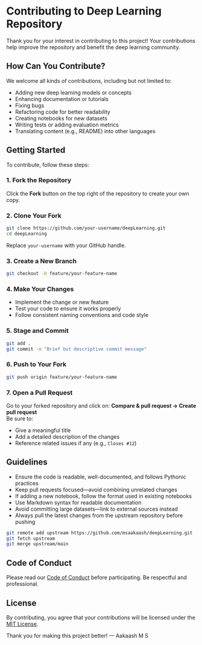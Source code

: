 # Contributing to Deep Learning Repository  
Thank you for your interest in contributing to this project! Your contributions help improve the repository and benefit the deep learning community.  

## How Can You Contribute?  
We welcome all kinds of contributions, including but not limited to:  
- Adding new deep learning models or concepts  
- Enhancing documentation or tutorials  
- Fixing bugs  
- Refactoring code for better readability  
- Creating notebooks for new datasets  
- Writing tests or adding evaluation metrics  
- Translating content (e.g., README) into other languages  

## Getting Started  
To contribute, follow these steps:  

### 1. Fork the Repository  
Click the **Fork** button on the top right of the repository to create your own copy.  

### 2. Clone Your Fork  
```bash  
git clone https://github.com/your-username/deepLearning.git  
cd deepLearning  
```  
Replace `your-username` with your GitHub handle.  

### 3. Create a New Branch  
```bash  
git checkout -b feature/your-feature-name  
```  

### 4. Make Your Changes  
- Implement the change or new feature  
- Test your code to ensure it works properly  
- Follow consistent naming conventions and code style  

### 5. Stage and Commit  
```bash  
git add .  
git commit -m "Brief but descriptive commit message"  
```  

### 6. Push to Your Fork  
```bash  
git push origin feature/your-feature-name  
```  

### 7. Open a Pull Request  
Go to your forked repository and click on: **Compare & pull request → Create pull request**  
Be sure to:  
- Give a meaningful title  
- Add a detailed description of the changes  
- Reference related issues if any (e.g., `Closes #12`)  

## Guidelines  
- Ensure the code is readable, well-documented, and follows Pythonic practices  
- Keep pull requests focused—avoid combining unrelated changes  
- If adding a new notebook, follow the format used in existing notebooks  
- Use Markdown syntax for readable documentation  
- Avoid committing large datasets—link to external sources instead  
- Always pull the latest changes from the upstream repository before pushing  

```bash  
git remote add upstream https://github.com/msaakaash/deepLearning.git  
git fetch upstream  
git merge upstream/main  
```  

## Code of Conduct  
Please read our [Code of Conduct](docs/CODE_OF_CONDUCT.md) before participating. Be respectful and professional.  

## License  
By contributing, you agree that your contributions will be licensed under the [MIT License](docs/LICENSE).  

Thank you for making this project better! — Aakaash M S 
